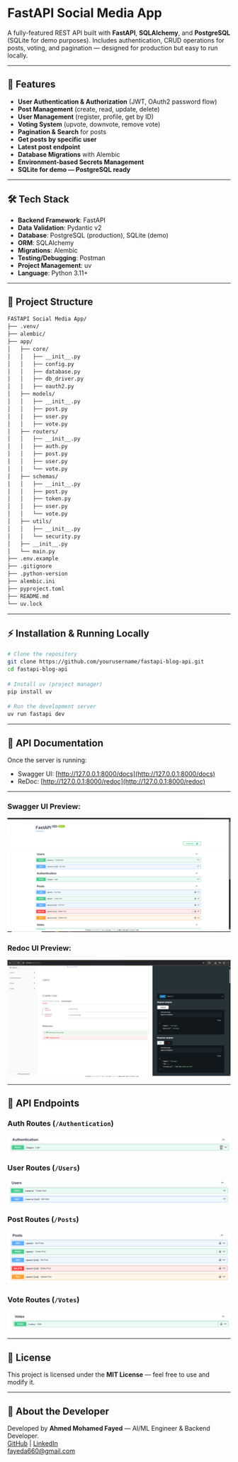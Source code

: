 # FastAPI Social Media App

A fully-featured REST API built with **FastAPI**, **SQLAlchemy**, and **PostgreSQL** (SQLite for demo purposes).
Includes authentication, CRUD operations for posts, voting, and pagination — designed for production but easy to run locally.

---

## 🚀 Features

- **User Authentication & Authorization** (JWT, OAuth2 password flow)
- **Post Management** (create, read, update, delete)
- **User Management** (register, profile, get by ID)
- **Voting System** (upvote, downvote, remove vote)
- **Pagination & Search** for posts
- **Get posts by specific user**
- **Latest post endpoint**
- **Database Migrations** with Alembic
- **Environment-based Secrets Management**
- **SQLite for demo — PostgreSQL ready**

---

## 🛠 Tech Stack

- **Backend Framework**: FastAPI
- **Data Validation**: Pydantic v2
- **Database**: PostgreSQL (production), SQLite (demo)
- **ORM**: SQLAlchemy
- **Migrations**: Alembic
- **Testing/Debugging**: Postman
- **Project Management**: uv
- **Language**: Python 3.11+

---

## 📂 Project Structure

```bash
FASTAPI Social Media App/
├── .venv/
├── alembic/
├── app/
│   ├── core/
│   │   ├── __init__.py
│   │   ├── config.py
│   │   ├── database.py
│   │   ├── db_driver.py
│   │   ├── oauth2.py
│   ├── models/
│   │   ├── __init__.py
│   │   ├── post.py
│   │   ├── user.py
│   │   ├── vote.py
│   ├── routers/
│   │   ├── __init__.py
│   │   ├── auth.py
│   │   ├── post.py
│   │   ├── user.py
│   │   └── vote.py
│   ├── schemas/
│   │   ├── __init__.py
│   │   ├── post.py
│   │   ├── token.py
│   │   ├── user.py
│   │   └── vote.py
│   ├── utils/
│   │   ├── __init__.py
│   │   └── security.py
│   ├── __init__.py
│   └── main.py
├── .env.example
├── .gitignore
├── .python-version
├── alembic.ini
├── pyproject.toml
├── README.md
└── uv.lock

```

---

## ⚡ Installation & Running Locally

```bash
# Clone the repository
git clone https://github.com/yourusername/fastapi-blog-api.git
cd fastapi-blog-api

# Install uv (project manager)
pip install uv

# Run the development server
uv run fastapi dev
```

---

## 📜 API Documentation

Once the server is running:

* Swagger UI: [http://127.0.0.1:8000/docs](http://127.0.0.1:8000/docs)
* ReDoc: [http://127.0.0.1:8000/redoc](http://127.0.0.1:8000/redoc)

---
### **Swagger UI Preview:**
![Swagger UI Screenshot](./images/swagger.png)

### **Redoc UI Preview:**
![Redoc UI Screenshot](./images/redoc.png)

---

## 📌 API Endpoints

### **Auth Routes** (`/Authentication`)
![Auth Routes Swagger Screenshot](./images/auth.png)

### **User Routes** (`/Users`)
![User Routes Swagger Screenshot](./images/users.png)

### **Post Routes** (`/Posts`)
![Post Routes Swagger Screenshot](./images/post.png)

### **Vote Routes** (`/Votes`)
![Vote Routes Swagger Screenshot](./images/vote.png)

---
## 📄 License

This project is licensed under the **MIT License** — feel free to use and modify it.

---

## 💼 About the Developer

Developed by **Ahmed Mohamed Fayed** — AI/ML Engineer & Backend Developer.  
[GitHub](https://github.com/Fayedolla)  |  [LinkedIn](www.linkedin.com/in/ahmed-fayed-04a5112b7)  
fayeda660@gmail.com
